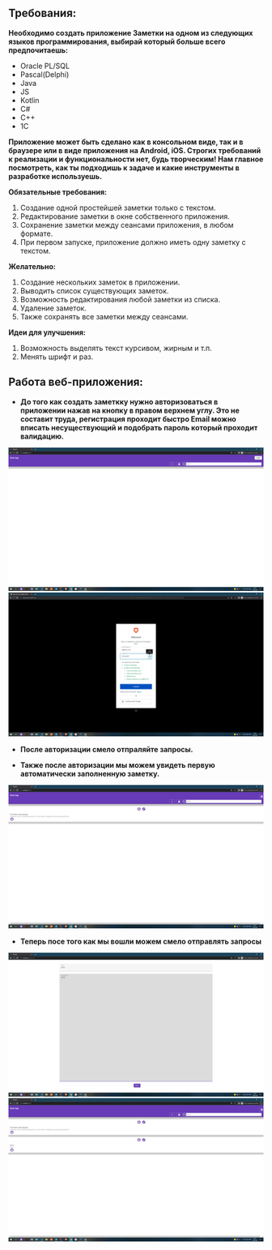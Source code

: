 ## Требования:
__Необходимо создать приложение Заметки на одном из следующих языков
программирования, выбирай который больше всего предпочитаешь:__
* Oracle PL/SQL
* Pascal(Delphi)
* Java
* JS
* Kotlin
* С#
* С++
* 1С 

__Приложение может быть сделано как в консольном виде, так и в браузере или в виде
приложения на Android, iOS.
Строгих требований к реализации и функциональности нет, будь творческим! Нам
главное посмотреть, как ты подходишь к задаче и какие инструменты в разработке
используешь.__

__Обязательные требования:__

1. Создание одной простейшей заметки только с текстом.
2. Редактирование заметки в окне собственного приложения.
3. Сохранение заметки между сеансами приложения, в любом формате.
4. При первом запуске, приложение должно иметь одну заметку с текстом.

__Желательно:__
1.  Создание нескольких заметок в приложении.
2.  Выводить список существующих заметок.
3.  Возможность редактирования любой заметки из списка.
4.  Удаление заметок.
5.  Также сохранять все заметки между сеансами.

__Идеи для улучшения:__

1. Возможность выделять текст курсивом, жирным и т.п.
2. Менять шрифт и раз.


## Работа веб-приложения:

* __До того как создать заметкку нужно авторизоваться в приложении нажав на кнопку в правом верхнем углу. Это не составит труда, регистрация проходит быстро Email можно вписать несуществующий и подобрать пароль который проходит валидацию.__ 

![alt text](screens/1.png)
![alt text](screens/2.png)

* __После авторизации смело отпраляйте запросы.__

* __Также после авторизации мы можем увидеть первую автоматически заполненную заметку.__

![alt text](screens/3.png)

* __Теперь посе того как мы вошли можем смело отправлять запросы__

![alt text](screens/4.png)
![alt text](screens/5.png)

  
